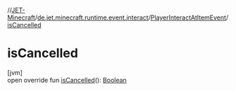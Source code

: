 //[JET-Minecraft](../../../index.md)/[de.jet.minecraft.runtime.event.interact](../index.md)/[PlayerInteractAtItemEvent](index.md)/[isCancelled](is-cancelled.md)

# isCancelled

[jvm]\
open override fun [isCancelled](is-cancelled.md)(): [Boolean](https://kotlinlang.org/api/latest/jvm/stdlib/kotlin/-boolean/index.html)
